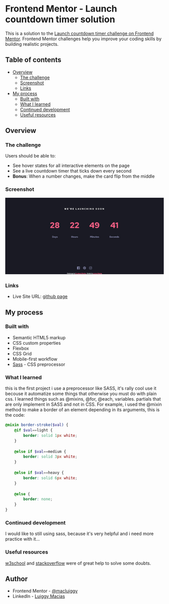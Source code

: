 # Frontend Mentor - Launch countdown timer solution

This is a solution to the [Launch countdown timer challenge on Frontend Mentor](https://www.frontendmentor.io/challenges/launch-countdown-timer-N0XkGfyz-). Frontend Mentor challenges help you improve your coding skills by building realistic projects. 

## Table of contents

- [Overview](#overview)
  - [The challenge](#the-challenge)
  - [Screenshot](#screenshot)
  - [Links](#links)
- [My process](#my-process)
  - [Built with](#built-with)
  - [What I learned](#what-i-learned)
  - [Continued development](#continued-development)
  - [Useful resources](#useful-resources)

## Overview

### The challenge

Users should be able to:

- See hover states for all interactive elements on the page
- See a live countdown timer that ticks down every second
- **Bonus**: When a number changes, make the card flip from the middle

### Screenshot

![final](./final.jpeg)

### Links

- Live Site URL: [github page](https://macluiggy.github.io/launch-countdown-timer-main-FM/)

## My process

### Built with

- Semantic HTML5 markup
- CSS custom properties
- Flexbox
- CSS Grid
- Mobile-first workflow
- [Sass](https://sass-lang.com/) - CSS preprocessor

### What I learned

this is the first project i use a preprocessor like SASS, it's rally cool use it becouse it automatize some things that otherwise you must do with plain css. I learned things such as @mixins, @for, @each, variables. partials that are only implement in SASS and not in CSS.
For example, i used the @mixin method to make a border of an element depending in its arguments, this is the code:

```scss
@mixin border-stroke($val) {
    @if $val==light {
        border: solid 1px white;
    }

    @else if $val==medium {
        border: solid 3px white;
    }

    @else if $val==heavy {
        border: solid 6px white;
    }

    @else {
        border: none;
    }
}
```


### Continued development

I would like to still using sass, because it's very helpful and i need more practice with it...

### Useful resources
[w3school](https://www.w3schools.com/) and [stackoverflow](https://stackoverflow.com/) were of great help to solve some doubts.

## Author

- Frontend Mentor - [@macluiggy](https://www.frontendmentor.io/profile/macluiggy)
- LinkedIn - [Luiggy Macias](https://www.linkedin.com/in/luiggy-macias-402696155/)

